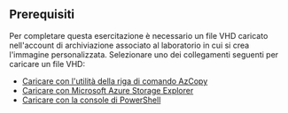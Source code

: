 ## <a name="prerequisites"></a>Prerequisiti 
Per completare questa esercitazione è necessario un file VHD caricato nell'account di archiviazione associato al laboratorio in cui si crea l'immagine personalizzata. Selezionare uno dei collegamenti seguenti per caricare un file VHD:

- [Caricare con l'utilità della riga di comando AzCopy](../articles/devtest-lab/devtest-lab-upload-vhd-using-azcopy.md)
- [Caricare con Microsoft Azure Storage Explorer](../articles/devtest-lab/devtest-lab-upload-vhd-using-storage-explorer.md)
- [Caricare con la console di PowerShell](../articles/devtest-lab/devtest-lab-upload-vhd-using-powershell.md)
